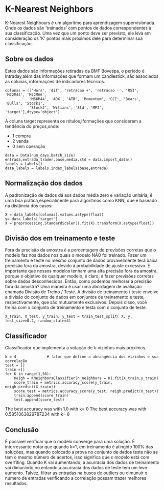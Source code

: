 # K-Nearest Neighbors

K-Nearest Neighbours é um algoritmo para aprendizagem supervisionada. Onde os dados são 'treinados' com pontos de dados correspondentes à sua classificação. Uma vez que um ponto deve ser previsto, ele leva em consideração os 'K' pontos mais próximos dele para determinar sua classificação.

## Sobre os dados
Estes dados são informações retiradas da BMF Bovespa, o periodo é Intraday,além das informações que formam um candlestick, são associados as colunas, informações de indicadores técnicos.
```
colunas = (['Hora', 'dif', 'retracao +', 'retracao -', 'RSI', 'M22M44', 'M22M66',
           'M66M44', 'ADX', 'ATR', 'Momentum', 'CCI', 'Bears', 'Bulls', 'Stock1',
           'Stock2', 'Wilians', 'Std', 'MFI', 'target'],dtype='object')
```
A coluna target representa os rótulos,iformações que consideram a tendência do preços,onde:
  - 1 compra
  - 2 venda
  - 0 sem operação
```
data = Data(nun_days,batch_size)
entrada,entrada_trader,base,media,std = data.import_data()
labels = Labels()
data_labels = labels.index_labels(base,entrada)
```
## Normalização dos dados
A padronização de dados dá aos dados média zero e variação unitária, é uma boa prática,especialmente para algoritmos como KNN, que é baseado na distância dos casos:
```
X = data_labels[colunas].values.astype(float)
y= data_labels['target']
X = preprocessing.StandardScaler().fit(X).transform(X.astype(float))
```
## Divisão dos em treinamento e teste
Fora da precisão da amostra é a porcentagem de previsões corretas que o modelo faz nos dados nos quais o modelo NÃO foi treinado. Fazer um treinamento e teste no mesmo conjunto de dados provavelmente terá baixa precisão fora da amostra, devido à probabilidade de ajuste excessivo.
É importante que nossos modelos tenham uma alta precisão fora da amostra, porque o objetivo de qualquer modelo, é claro, é fazer previsões corretas sobre dados desconhecidos. Então, como podemos melhorar a precisão fora da amostra? Uma maneira é usar uma abordagem de avaliação chamada Divisão de Treino / Teste. A divisão de treinamento / teste envolve a divisão do conjunto de dados em conjuntos de treinamento e teste, respectivamente, que são mutuamente exclusivos. Depois disso, você treina com o conjunto de treinamento e testa com o conjunto de teste.
```
X_train, X_test, y_train, y_test = train_test_split( X, y, test_size=0.2, random_state=4)
```
## Classificador
Classificador que implementa a votação de k-vizinhos mais próximos.
```
k = 4              # fator que define a abrangência dos vizinhos e sua correlação
test = []
train =[]
for K in range(1,50):
    neigh = KNeighborsClassifier(n_neighbors = K).fit(X_train,y_train)
    score_train = metrics.accuracy_score(y_train, neigh.predict(X_train))
    score_test = metrics.accuracy_score(y_test, neigh.predict(X_test))
    train.append(score_train)
    test.append(score_test)
```
The best accuracy was with 1.0 with k= 0
The best accuracy was with 0.5851063829787234 with k= 8
## Conclusão

É possível verificar que o modelo converge para uma solução. É interressante notar que quando k=1, em treinamento é atingido 100% das soluções, mas quando colocado a prova no conjunto de dados teste não se tem o mesmo número de acertos, isso significa que o modelo está com overfiting. 
Quando K vai aumentando, a acurracia dos dados de treinamento vai dimunindo,no entando,a acurracia dos dados de teste tem um leve aumento. Talvez, filtrar as entradas na busca de outliers ou dimunuir o número de entradas verificando a correlação possam trazer melhores resultados.




